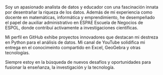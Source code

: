 Soy un apasionado analista de datos y educador con una fascinación innata por desentrañar la riqueza de los datos.
Además de mi experiencia como docente en matemáticas, informática y emprendimiento, he desempeñado el papel de auxiliar administrativo en ESPAE Escuela de Negocios de ESPOL, donde contribuí activamente a investigaciones científicas. 

Mi perfil en GitHub exhibe proyectos innovadores que destacan mi destreza en Python para el análisis de datos.
Mi canal de YouTube solidifica mi entrega en el conocimeinto compartido en Excel, GeoGebra y otras tecnologías. 

Siempre estoy en la búsqueda de nuevos desafíos y oportunidades para fusionar la enseñanza, la investigación y la tecnología. 

